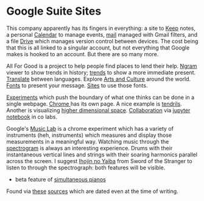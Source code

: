 # Google Suite Sites

This company apparently has its fingers in everything: a site to [Keep](https://keep.google.com/) notes, a personal [Calendar](https://calendar.google.com/calendar/r/customday) to manage events, [mail](https://mail.google.com/mail/u/0/) managed with Gmail filters, and a file [Drive](https://drive.google.com/drive/) which manages version control between devices. The cost being that this is all linked to a singular account, but not everything that Google makes is hooked to an account. But there are so many more. 

All For Good is a project to help people find places to lend their help. [Ngram ](https://books.google.com/ngrams/graph?content=London&year_start=1800&year_end=2019&corpus=26&smoothing=0)viewer to show trends in history; [trends](https://trends.google.com/trends/?geo=US) to show a more immediate present. [Translate](https://translate.google.com/) between languages. Explore [Arts and Culture](https://artsandculture.google.com/) around the world. [Fonts](https://fonts.google.com/) to present your message. [Sites](https://sites.google.com/new) to use those fonts. 

[Experiments](https://experiments.withgoogle.com/experiments) which push the boundary of what one thinks can be done in a single webpage. [Chrome ](https://experiments.withgoogle.com/collection/chrome)has its own page. A nice example is [tendrils](https://epok.tech/work/tendrils/). Another is visualizing [higher dimensional space](https://experiments.withgoogle.com/visualizing-high-dimensional-space). [Collaboration](https://colab.research.google.com/notebooks/basic_features_overview.ipynb#scrollTo=odfM-_GxWbCy) via [jupyter notebook](https://nbviewer.jupyter.org/github/ipython/ipython/blob/1.x/examples/notebooks/Cell%20Magics.ipynb) in co labs.

Google's [Music Lab](https://musiclab.chromeexperiments.com/) is a chrome experiment which has a variety of instruments \(heh, instruments\) which measures and display those measurements in a meaningful way. Watching music through the [spectrogram](https://musiclab.chromeexperiments.com/Spectrogram/) is always an interesting experience. Drums with their instantaneous vertical lines and strings with their soaring harmonics parallel across the screen. I suggest [Ihojin no Yaiba](https://www.youtube.com/watch?v=S8gmbWKXY_M) from Sword of the Stranger to listen to through the spectrograph: both features will be visible.

* beta feature of [simultaneous pianos](https://musiclab.chromeexperiments.com/Shared-Piano/#sxdB8VjZi)

Found via [these](https://www.scriptol.com/web/google-sites.php) [sources](https://www.scriptol.com/web/google-sites.php) which are dated even at the time of writing. 



